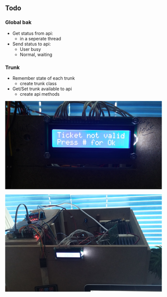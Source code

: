 ## Todo

### Global bak
* Get status from api:
    * in a seperate thread
* Send status to api:
    * User busy
    * Normal, waiting

### Trunk
* Remember state of each trunk
    * create trunk class
* Get/Set trunk available to api
    * create api methods

![alt tag](https://raw.githubusercontent.com/dionbosschieter/Automaat-rpi/master/img/20150411_143740_HDR.jpg)

![alt tag](https://raw.githubusercontent.com/dionbosschieter/Automaat-rpi/master/img/20150411_143748.jpg)
